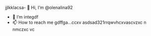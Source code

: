jjlkklacsa- 👋 Hi, I’m @olenalina92
- 👀 I’m integdf
- 📫 How to reach me gdffgа...ccxv
asdsad321rrqwvhcxv<!---aвапasxzxccvsacxzccx
dasdasdasdYou can chfglick the Prevhhlivxccxsadsavvxcvw link to tazxzke a look at your changes.
--->ascvzxc
n nmczxc
vc
